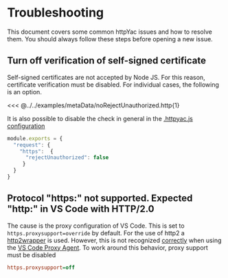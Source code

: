 # Troubleshooting

This document covers some common httpYac issues and how to resolve them. You should always follow these steps before opening a new issue.

## Turn off verification of self-signed certificate

Self-signed certificates are not accepted by Node JS. For this reason, certificate verification must be disabled. For individual cases, the following is an option.


<<< @../../examples/metaData/noRejectUnauthorized.http{1}

It is also possible to disable the check in general in the [.httpyac.js configuration](../config/index.md)


```js
module.exports = {
  "request": {
    "https":  {
      "rejectUnauthorized": false
     }
  }
}
```

## Protocol "https:" not supported. Expected "http:" in VS Code with HTTP/2.0
The cause is the proxy configuration of VS Code. This is set to `https.proxysupport=override` by default. For the use of http2 a [http2wrapper](https://github.com/szmarczak/http2-wrapper) is used. However, this is not recognized [correctly](https://github.com/TooTallNate/node-agent-base/blob/master/src/index.ts#L15-L19) when using the [VS Code Proxy Agent](https://github.com/microsoft/vscode-proxy-agent/blob/main/package.json#L32). To work around this behavior, proxy support must be disabled

```ini
https.proxysupport=off
```
